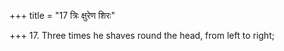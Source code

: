 +++
title = "17 त्रिः क्षुरेण शिरः"

+++
17. Three times he shaves round the head, from left to right;
